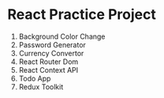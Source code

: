 # React Practice Project

1. Background Color Change
1. Password Generator
1. Currency Convertor
1. React Router Dom
1. React Context API
1. Todo App
1. Redux Toolkit
